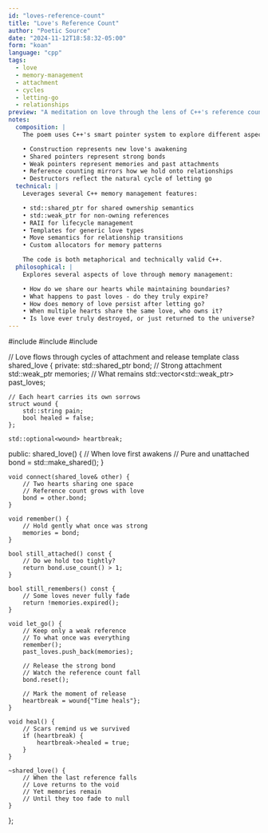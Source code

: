 ```yaml
---
id: "loves-reference-count"
title: "Love's Reference Count"
author: "Poetic Source"
date: "2024-11-12T18:58:32-05:00"
form: "koan"
language: "cpp"
tags:
  - love
  - memory-management
  - attachment
  - cycles
  - letting-go
  - relationships
preview: "A meditation on love through the lens of C++'s reference counting and memory management, exploring how shared pointers mirror the ways we hold onto and release our attachments"
notes:
  composition: |
    The poem uses C++'s smart pointer system to explore different aspects of love and attachment. Each method represents a different phase or aspect of love:

    • Construction represents new love's awakening
    • Shared pointers represent strong bonds
    • Weak pointers represent memories and past attachments
    • Reference counting mirrors how we hold onto relationships
    • Destructors reflect the natural cycle of letting go
  technical: |
    Leverages several C++ memory management features:

    • std::shared_ptr for shared ownership semantics
    • std::weak_ptr for non-owning references
    • RAII for lifecycle management
    • Templates for generic love types
    • Move semantics for relationship transitions
    • Custom allocators for memory patterns

    The code is both metaphorical and technically valid C++.
  philosophical: |
    Explores several aspects of love through memory management:

    • How do we share our hearts while maintaining boundaries?
    • What happens to past loves - do they truly expire?
    • How does memory of love persist after letting go?
    • When multiple hearts share the same love, who owns it?
    • Is love ever truly destroyed, or just returned to the universe?
---
```

#include <memory>
#include <vector>
#include <optional>

// Love flows through cycles of attachment and release
template<typename Heart>
class shared_love {
private:
    std::shared_ptr<Heart> bond;          // Strong attachment
    std::weak_ptr<Heart> memories;        // What remains
    std::vector<std::weak_ptr<Heart>> past_loves;

    // Each heart carries its own sorrows
    struct wound {
        std::string pain;
        bool healed = false;
    };
    
    std::optional<wound> heartbreak;

public:
    shared_love() {
        // When love first awakens
        // Pure and unattached
        bond = std::make_shared<Heart>();
    }

    void connect(shared_love& other) {
        // Two hearts sharing one space
        // Reference count grows with love
        bond = other.bond;
    }

    void remember() {
        // Hold gently what once was strong
        memories = bond;
    }

    bool still_attached() const {
        // Do we hold too tightly?
        return bond.use_count() > 1;
    }

    bool still_remembers() const {
        // Some loves never fully fade
        return !memories.expired();
    }

    void let_go() {
        // Keep only a weak reference
        // To what once was everything
        remember();
        past_loves.push_back(memories);
        
        // Release the strong bond
        // Watch the reference count fall
        bond.reset();
        
        // Mark the moment of release
        heartbreak = wound{"Time heals"};
    }

    void heal() {
        // Scars remind us we survived
        if (heartbreak) {
            heartbreak->healed = true;
        }
    }

    ~shared_love() {
        // When the last reference falls
        // Love returns to the void
        // Yet memories remain
        // Until they too fade to null
    }
};